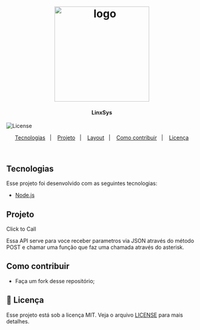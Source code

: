 <h1 align="center">
    <img alt="logo" title="#clicktocall" src=".github/logo.png" width="250px" />
</h1>

<h4 align="center">
   LinxSys
</h4>

  

  <img alt="License" src="https://img.shields.io/badge/license-MIT-brightgreen">
</p>

<p align="center">
  <a href="#-tecnologias">Tecnologias</a>&nbsp;&nbsp;&nbsp;|&nbsp;&nbsp;&nbsp;
  <a href="#-projeto">Projeto</a>&nbsp;&nbsp;&nbsp;|&nbsp;&nbsp;&nbsp;
  <a href="#-layout">Layout</a>&nbsp;&nbsp;&nbsp;|&nbsp;&nbsp;&nbsp;
  <a href="#-como-contribuir">Como contribuir</a>&nbsp;&nbsp;&nbsp;|&nbsp;&nbsp;&nbsp;
  <a href="#memo-licença">Licença</a>
</p>

<br>

## Tecnologias

Esse projeto foi desenvolvido com as seguintes tecnologias:

- [Node.js](https://nodejs.org/en/)

##  Projeto

Click to Call 

Essa API serve para voce receber parametros via JSON através do método POST e chamar uma função que faz uma chamada através do asterisk.


## Como contribuir

- Faça um fork desse repositório;

## :memo: Licença

Esse projeto está sob a licença MIT. Veja o arquivo [LICENSE](LICENSE.md) para mais detalhes.
